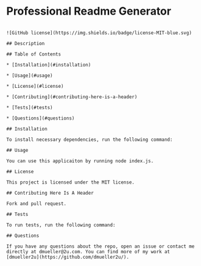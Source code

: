 # Professional Readme Generator
    ​
    ![GitHub license](https://img.shields.io/badge/license-MIT-blue.svg)
    ​
    ## Description
    ​
    ## Table of Contents 
    ​
    * [Installation](#installation)
    ​
    * [Usage](#usage)
    ​
    * [License](#license)
    ​
    * [Contributing](#contributing-here-is-a-header)
    ​
    * [Tests](#tests)
    ​
    * [Questions](#questions)
    ​
    ## Installation
    ​
    To install necessary dependencies, run the following command:
    ​
    ## Usage
    ​
    You can use this applicaiton by running node index.js.
    ​
    ## License
    ​
    This project is licensed under the MIT license.
        
    ## Contributing Here Is A Header
    ​
    Fork and pull request.
    ​
    ## Tests
    ​
    To run tests, run the following command:
    ​
    ## Questions
    ​
    If you have any questions about the repo, open an issue or contact me directly at dmueller@2u.com. You can find more of my work at [dmueller2u](https://github.com/dmueller2u/).
